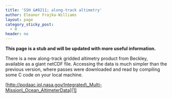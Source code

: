 ```yaml
---
title: 'SSH &#8211; along-track altimetry'
author: Eleanor Frajka-Williams
layout: page
category_sticky_post:
  - 0
header: no
---
```

**This page is a stub and will be updated with more useful information.**

There is a new along-track gridded altimetry product from Beckley, available as a giant netCDF file. Accessing the data is much simpler than the previous version, where passes were downloaded and read by compiling some C code on your local machine.

[http://podaac.jpl.nasa.gov/Integrated\_Multi-Mission\_Ocean_AltimeterData][1]

 [1]: http://podaac.jpl.nasa.gov/Integrated_Multi-Mission_Ocean_AltimeterData